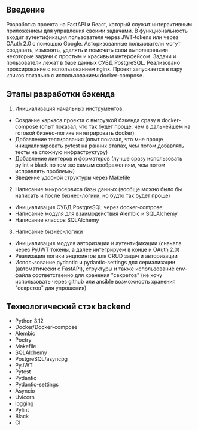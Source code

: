 ## Введение

Разработка проекта на FastAPI и React, который служит интерактивным приложением для управления своими задачами. В функциональность входит аутентификация пользователя через JWT-tokens или через OAuth 2.0 с помощью Google. Авторизованные пользователи могут создавать, изменять, удалять и помечать свои выполненными некоторые задачи с простым и красивым интерфейсом. Задачи и пользователи лежат в базе данных СУБД PostgreSQL. Реализовано проксирование с использованием nginx. Проект запускается в пару кликов локально с использованием docker-compose. 

## Этапы разработки бэкенда

1. Инициализация начальных инструментов.
- Создание каркаса проекта с выгрузкой бэкенда сразу в docker-compose (опыт показал, что так будет проще, чем в дальнейшем на готовой бизнес-логике интегрировать docker)
- Добавление тестирования (опыт показал, что мне проще инициализировать pytest на ранних этапах, чем потом добавлять тесты на сложную инфраструктуру)
- Добавление линтеров и форматеров (лучше сразу использовать pylint и black по тем же самым соображениям, чем потом исправлять проблемы)
- Введение удобной структуры через Makefile 
2. Написание микросервиса базы данных (вообще можно было бы написать и после бизнес-логики, но будто так будет проще)
- Инициализация СУБД PostgreSQL через docker-compose 
- Написание модуля для взаимодействия Alembic и SQLAlchemy
- Написание классов SQLAlchemy 
3. Написание бизнес-логики 
- Инициализация модуля авторизации и аутентификации (сначала через PyJWT токены, а далее интегрируем в конце и OAuth 2.0)
- Реализация логики эндпоинтов для CRUD задач и авторизации 
- Использование pydantic и pydantic-settings для сериализации (автоматически с FastAPI), структуры и также использование env-файла 
соответственно для хранения "секретов" (не хочу использовать через github или ansible возможность хранения "секретов" для упрощения)



## Технологический стэк backend 

- Python 3.12
- Docker/Docker-compose
- Alembic 
- Poetry
- Makefile
- SQLAlchemy
- PostgreSQL/asyncpg
- PyJWT
- Pytest
- Pydantic
- Pydantic-settings
- Asyncio
- Uvicorn
- logging
- Pylint
- Black
- CI

